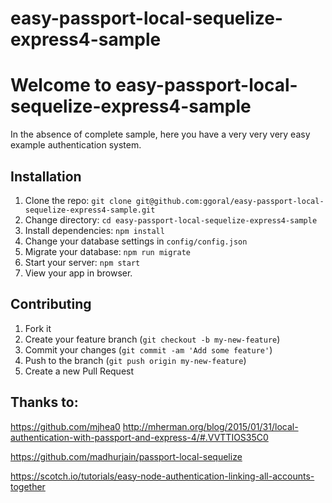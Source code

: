 # easy-passport-local-sequelize-express4-sample

# Welcome to easy-passport-local-sequelize-express4-sample

In the absence of complete sample, here you have a very very very easy example authentication system.

## Installation

1. Clone the repo: `git clone git@github.com:ggoral/easy-passport-local-sequelize-express4-sample.git`
2. Change directory: `cd easy-passport-local-sequelize-express4-sample`
3. Install dependencies: `npm install`
4. Change your database settings in `config/config.json`
5. Migrate your database: `npm run migrate`
6. Start your server: `npm start`
7. View your app in browser.


## Contributing

1. Fork it
2. Create your feature branch (`git checkout -b my-new-feature`)
3. Commit your changes (`git commit -am 'Add some feature'`)
4. Push to the branch (`git push origin my-new-feature`)
5. Create a new Pull Request


## Thanks to: 

https://github.com/mjhea0
http://mherman.org/blog/2015/01/31/local-authentication-with-passport-and-express-4/#.VVTTIOS35C0

https://github.com/madhurjain/passport-local-sequelize

https://scotch.io/tutorials/easy-node-authentication-linking-all-accounts-together


